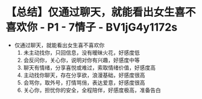 # 【总结】仅通过聊天，就能看出女生喜不喜欢你 - P1 - 7情子 - BV1jG4y1172s

-   仅通过聊天，就能看出女生喜不喜欢你
    1.  未主动找你，只回信息，没有暧昧火花，好感度低
    2.  会反问你，关心你，说明对你有兴趣，好感度中等
    3.  聊天有情绪，分享喜悦或难过，索取情绪价值，好感度高
    4.  主动找你聊天，存在分享欲，浪漫基础，好感度很高
    5.  会骂你，取外号，打情骂俏，表达爱意，好感度很高
    6.  关心你，担忧你的安全，全程陪伴，好感度极高，准备告白